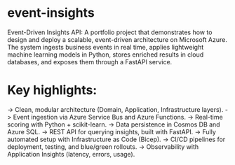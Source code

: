 # event-insights
Event-Driven Insights API: A portfolio project that demonstrates how to design and deploy a scalable, event-driven architecture on Microsoft Azure. The system ingests business events in real time, applies lightweight machine learning models in Python, stores enriched results in cloud databases, and exposes them through a FastAPI service.

# Key highlights:
-> Clean, modular architecture (Domain, Application, Infrastructure layers).
-> Event ingestion via Azure Service Bus and Azure Functions.
-> Real-time scoring with Python + scikit-learn.
-> Data persistence in Cosmos DB and Azure SQL.
-> REST API for querying insights, built with FastAPI.
-> Fully automated setup with Infrastructure as Code (Bicep).
-> CI/CD pipelines for deployment, testing, and blue/green rollouts.
-> Observability with Application Insights (latency, errors, usage).
